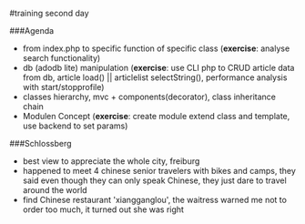 #training second day

###Agenda
* from index.php to specific function of specific class (**exercise**: analyse search functionality)
* db (adodb lite) manipulation (**exercise**: use CLI php to CRUD article data from db, article load() || articlelist selectString(), performance analysis with start/stopprofile)
* classes hierarchy, mvc + components(decorator), class inheritance chain
* Modulen Concept (**exercise**: create module extend class and template, use backend to set params)

###Schlossberg
* best view to appreciate the whole city, freiburg
* happened to meet 4 chinese senior travelers with bikes and camps, they said even though they can only speak Chinese, they just dare to travel around the world
* find Chinese restaurant 'xiangganglou', the waitress warned me not to order too much, it turned out she was right
